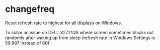 # changefreq

Reset refresh rate to highest for all displays on Windows.

To solve an issue on DELL S2721QS where screen sometimes blacks out randomly after waking up from sleep (refresh rate in Windows Settings is 59.997 instead of 60).